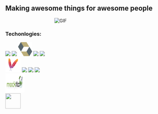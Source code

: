 ## Making awesome things for awesome people  
<img align="right" alt="GIF" src="https://media.giphy.com/media/vvywHDx16aF28xRQbr/giphy.gif" width="350" height="300" />
 
<br />

### Techonlogies:

<img src="https://img.icons8.com/color/48/000000/java-coffee-cup-logo.png"/> <img src="https://img.icons8.com/color/48/000000/spring-logo.png"/> <img src="/hibernate.svg" width="44" height="44" /> <img src="https://img.icons8.com/color/48/000000/postgreesql.png"/> <img src="https://img.icons8.com/color/48/000000/tomcat.png"/> <br/> <img src="/68747470733a2f2f7777772e76657261636f64652e636f6d2f73697465732f64656661756c742f66696c65732f6d6176656e2d69636f6e2e706e67.png"/>
<img src="https://img.icons8.com/color/48/000000/intellij-idea.png"/> <img src="https://img.icons8.com/color/48/000000/kubernetes.png"/> 
<img src="https://img.icons8.com/color/48/000000/docker.png"/> <img src="/mockito.png" width="60" height="60" /> <br/>
<img src="https://camo.githubusercontent.com/abbaedce4b226ea68b0fd43521472b0b146d5ed57956116f69752f43e7ddd7d8/68747470733a2f2f6a756e69742e6f72672f6a756e6974352f6173736574732f696d672f6a756e6974352d6c6f676f2e706e67" width="48" height="48" />

<!--
**sergyer/sergyer** is a ✨ _special_ ✨ repository because its `README.md` (this file) appears on your GitHub profile.

Here are some ideas to get you started:

- 🔭 I’m currently working on ...
- 🌱 I’m currently learning ...
- 👯 I’m looking to collaborate on ...
- 🤔 I’m looking for help with ...
- 💬 Ask me about ...
- 📫 How to reach me: ...
- 😄 Pronouns: ...
- ⚡ Fun fact: ...
-->
